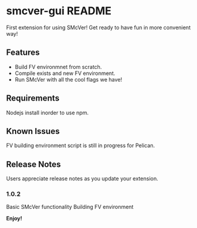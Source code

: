 # smcver-gui README

First extension for using SMcVer! Get ready to have fun in more convenient way!

## Features

- Build FV environmnet from scratch.
- Compile exists and new FV environment.
- Run SMcVer with all the cool flags we have!

## Requirements

Nodejs install inorder to use npm.

## Known Issues

FV building environment script is still in progress for Pelican.

## Release Notes

Users appreciate release notes as you update your extension.

### 1.0.2

Basic SMcVer functionality
Building FV environment

**Enjoy!**
